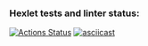 ### Hexlet tests and linter status:
[![Actions Status](https://github.com/popovbm/php-project-48/workflows/hexlet-check/badge.svg)](https://github.com/popovbm/php-project-48/actions)
[![asciicast](https://asciinema.org/a/523146.svg)](https://asciinema.org/a/523146)